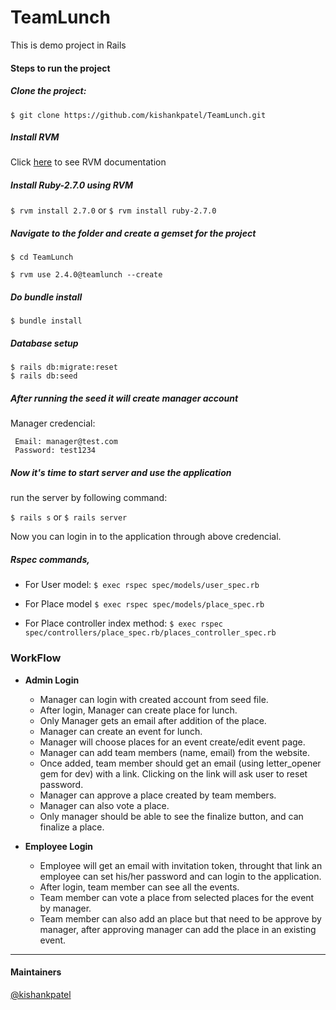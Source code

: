 # TeamLunch
This is demo project in Rails

#### Steps to run the project

##### Clone the project:
`$ git clone https://github.com/kishankpatel/TeamLunch.git`
##### Install RVM
Click [here](https://rvm.io/) to see RVM documentation

##### Install Ruby-2.7.0 using RVM
`$ rvm install 2.7.0` or `$ rvm install ruby-2.7.0`
##### Navigate to the folder and create a _gemset_ for the project
`$ cd TeamLunch`

``$ rvm use 2.4.0@teamlunch --create``

##### Do bundle install
`$ bundle install`

##### Database setup
    $ rails db:migrate:reset
    $ rails db:seed

##### After running the seed it will create manager account
Manager credencial:

     Email: manager@test.com
     Password: test1234

##### Now it's time to start server and use the application
run the server by following command: 

`$ rails s` or `$ rails server`

Now you can login in to the application through above credencial.

##### Rspec commands,
* For User model: 
     `$ exec rspec spec/models/user_spec.rb`

* For Place model
     `$ exec rspec spec/models/place_spec.rb`
* For Place controller index method:
     `$ exec rspec spec/controllers/place_spec.rb/places_controller_spec.rb`


### WorkFlow
* **Admin Login**
  - Manager can login with created account from seed file.
  - After login, Manager can create place for lunch.
  - Only Manager gets an email after addition of the place.
  - Manager can create an event for lunch.
  - Manager will choose places for an event create/edit event page.
  - Manager can add team members (name, email) from the website.
  - Once added, team member should get an email (using letter_opener gem for dev) with a link. Clicking on the link will ask user to reset password.
  - Manager can approve a place created by team members.
  - Manager can also vote a place.
  - Only manager should be able to see the finalize button, and can finalize a place.

* **Employee Login**
    - Employee will get an email with invitation token, throught that link an employee can set his/her password and can login to the application.
    - After login, team member can see all the events.
    - Team member can vote a place from selected places for the event by manager.
    - Team member can also add an place but that need to be approve by manager, after approving manager can add the place in an existing event.

---

#### Maintainers
[@kishankpatel](https://github.com/kishankpatel)
